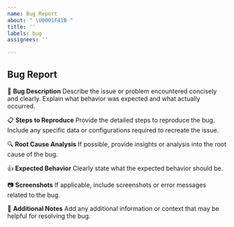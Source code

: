 ```yaml
---
name: Bug Report
about: " \U0001F41B "
title: ''
labels: bug
assignees: ''

---
```


## Bug Report

🐞 **Bug Description**
Describe the issue or problem encountered concisely and clearly. Explain what behavior was expected and what actually occurred.

📋 **Steps to Reproduce**
Provide the detailed steps to reproduce the bug. Include any specific data or configurations required to recreate the issue.

🔍 **Root Cause Analysis**
If possible, provide insights or analysis into the root cause of the bug.

👍 **Expected Behavior**
Clearly state what the expected behavior should be.

📷 **Screenshots**
If applicable, include screenshots or error messages related to the bug.

📝 **Additional Notes**
Add any additional information or context that may be helpful for resolving the bug.
